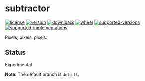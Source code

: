 # subtractor

[![license](https://img.shields.io/github/license/sthagen/jubilant-invention.svg?style=flat)](https://github.com/sthagen/jubilant-invention/blob/default/LICENSE)
[![version](https://img.shields.io/pypi/v/subtractor.svg?style=flat)](https://pypi.python.org/pypi/subtractor/)
[![downloads](https://img.shields.io/pypi/dm/subtractor.svg?style=flat)](https://pypi.python.org/pypi/subtractor/)
[![wheel](https://img.shields.io/pypi/wheel/subtractor.svg?style=flat)](https://pypi.python.org/pypi/subtractor/)
[![supported-versions](https://img.shields.io/pypi/pyversions/subtractor.svg?style=flat)](https://pypi.python.org/pypi/subtractor/)
[![supported-implementations](https://img.shields.io/pypi/implementation/subtractor.svg?style=flat)](https://pypi.python.org/pypi/subtractor/)

Pixels, pixels, pixels.

## Status
Experimental

**Note**: The default branch is `default`.
